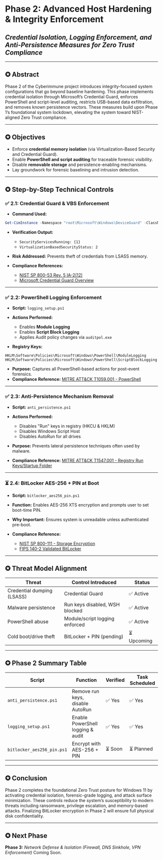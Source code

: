 # Phase 2: Advanced Host Hardening & Integrity Enforcement

## *Credential Isolation, Logging Enforcement, and Anti-Persistence Measures for Zero Trust Compliance*

---

## ✪ Abstract

Phase 2 of the Cyberimmune project introduces integrity-focused system configurations that go beyond baseline hardening. This phase implements credential isolation through Microsoft’s Credential Guard, enforces PowerShell and script-level auditing, restricts USB-based data exfiltration, and removes known persistence vectors. These measures build upon Phase 1’s foundational system lockdown, elevating the system toward NIST-aligned Zero Trust compliance.

---

## ✪ Objectives

* Enforce **credential memory isolation** (via Virtualization-Based Security and Credential Guard).
* Enable **PowerShell and script auditing** for traceable forensic visibility.
* Disable **removable storage** and persistence-enabling mechanisms.
* Lay groundwork for forensic baselining and intrusion detection.

---

## ✪ Step-by-Step Technical Controls

### ✅ 2.1: Credential Guard & VBS Enforcement

* **Command Used:**

```powershell
Get-CimInstance -Namespace "root\Microsoft\Windows\DeviceGuard" -ClassName "Win32_DeviceGuard"
```

* **Verification Output:**

  * `SecurityServicesRunning: {1}`
  * `VirtualizationBasedSecurityStatus: 2`
* **Risk Addressed:** Prevents theft of credentials from LSASS memory.
* **Compliance References:**

  * [NIST SP 800-53 Rev. 5 IA-2(12)](https://csrc.nist.gov/publications/detail/sp/800-53/rev-5/final)
  * [Microsoft Credential Guard Overview](https://learn.microsoft.com/en-us/windows/security/identity-protection/credential-guard/credential-guard)

---

### ✅ 2.2: PowerShell Logging Enforcement

* **Script:** `logging_setup.ps1`
* **Actions Performed:**

  * Enables **Module Logging**
  * Enables **Script Block Logging**
  * Applies Audit policy changes via `auditpol.exe`
* **Registry Keys:**

```reg
HKLM\Software\Policies\Microsoft\Windows\PowerShell\ModuleLogging
HKLM\Software\Policies\Microsoft\Windows\PowerShell\ScriptBlockLogging
```

* **Purpose:** Captures all PowerShell-based actions for post-event forensics.
* **Compliance Reference:** [MITRE ATT\&CK T1059.001 - PowerShell](https://attack.mitre.org/techniques/T1059/001/)

---

### ✅ 2.3: Anti-Persistence Mechanism Removal

* **Script:** `anti_persistence.ps1`
* **Actions Performed:**

  * Disables "Run" keys in registry (HKCU & HKLM)
  * Disables Windows Script Host
  * Disables AutoRun for all drives
* **Purpose:** Prevents lateral persistence techniques often used by malware.
* **Compliance Reference:** [MITRE ATT\&CK T1547.001 - Registry Run Keys/Startup Folder](https://attack.mitre.org/techniques/T1547/001/)

---

### ⏳ 2.4: BitLocker AES-256 + PIN at Boot

* **Script:** `bitlocker_aes256_pin.ps1`
* **Function:** Enables AES-256 XTS encryption and prompts user to set boot-time PIN.
* **Why Important:** Ensures system is unreadable unless authenticated pre-boot.
* **Compliance Reference:**

  * [NIST SP 800-111 - Storage Encryption](https://csrc.nist.gov/publications/detail/sp/800-111/final)
  * [FIPS 140-2 Validated BitLocker](https://learn.microsoft.com/en-us/windows/security/information-protection/bitlocker/bitlocker-overview)

---

## ✪ Threat Model Alignment

| Threat                     | Control Introduced             | Status     |
| -------------------------- | ------------------------------ | ---------- |
| Credential dumping (LSASS) | Credential Guard               | ✅ Active   |
| Malware persistence        | Run keys disabled, WSH blocked | ✅ Active   |
| PowerShell abuse           | Module/script logging enforced | ✅ Active   |
| Cold boot/drive theft      | BitLocker + PIN (pending)      | ⏳ Upcoming |

---

## ✪ Phase 2 Summary Table

| Script                     | Function                          | Verified | Task Scheduled |
| -------------------------- | --------------------------------- | -------- | -------------- |
| `anti_persistence.ps1`     | Remove run keys, disable AutoRun  | ✅ Yes    | ✅ Yes          |
| `logging_setup.ps1`        | Enable PowerShell logging & audit | ✅ Yes    | ✅ Yes          |
| `bitlocker_aes256_pin.ps1` | Encrypt with AES-256 + PIN        | ⏳ Soon   | ⏳ Planned      |

---

## ✪ Conclusion

Phase 2 completes the foundational Zero Trust posture for Windows 11 by activating credential isolation, forensic-grade logging, and attack surface minimization. These controls reduce the system’s susceptibility to modern threats including ransomware, privilege escalation, and memory-based attacks. Finalizing BitLocker encryption in Phase 2 will ensure full physical disk confidentiality.

---

## ✪ Next Phase

**Phase 3:** *Network Defense & Isolation (Firewall, DNS Sinkhole, VPN Enforcement)*
Coming Soon.
